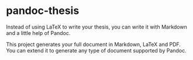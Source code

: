 # pandoc-thesis

Instead of using LaTeX to write your thesis, you can write it with Markdown and a little help of Pandoc.

This project generates your full document in Markdown, LaTeX and PDF. You can extend it to generate any type of document supported by Pandoc.
